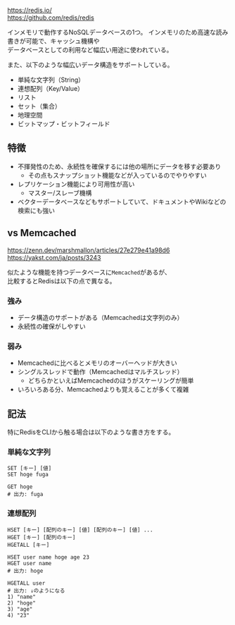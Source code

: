 https://redis.io/  
https://github.com/redis/redis

インメモリで動作するNoSQLデータベースの1つ。
インメモリのため高速な読み書きが可能で、キャッシュ機構や  
データベースとしての利用など幅広い用途に使われている。

また、以下のような幅広いデータ構造をサポートしている。

* 単純な文字列（String）
* 連想配列（Key/Value）
* リスト
* セット（集合）
* 地理空間
* ビットマップ・ビットフィールド

## 特徴
* 不揮発性のため、永続性を確保するには他の場所にデータを移す必要あり
	- その点もスナップショット機能などが入っているのでやりやすい
* レプリケーション機能により可用性が高い
	- マスター/スレーブ機構
* ベクターデータベースなどもサポートしていて、ドキュメントやWikiなどの検索にも強い

## vs Memcached
https://zenn.dev/marshmallon/articles/27e279e41a98d6  
https://yakst.com/ja/posts/3243

似たような機能を持つデータベースに`Memcached`があるが、  
比較するとRedisは以下の点で異なる。

### 強み
* データ構造のサポートがある（Memcachedは文字列のみ）
* 永続性の確保がしやすい

### 弱み
* Memcachedに比べるとメモリのオーバーヘッドが大きい
* シングルスレッドで動作（Memcachedはマルチスレッド）
	- どちらかといえばMemcachedのほうがスケーリングが簡単
* いろいろある分、Memcachedよりも覚えることが多くて複雑



## 記法
特にRedisをCLIから触る場合は以下のような書き方をする。

### 単純な文字列
```redis
SET [キー] [値]
SET hoge fuga

GET hoge
# 出力: fuga
```

### 連想配列
```redis
HSET [キー] [配列のキー] [値] [配列のキー] [値] ...
HGET [キー] [配列のキー]
HGETALL [キー]

HSET user name hoge age 23
HGET user name
# 出力: hoge

HGETALL user
# 出力: ↓のようになる
1) "name"
2) "hoge"
3) "age"
4) "23"
```